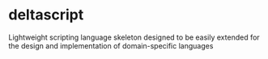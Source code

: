 # deltascript
Lightweight scripting language skeleton designed to be easily extended for the design and implementation of domain-specific languages
